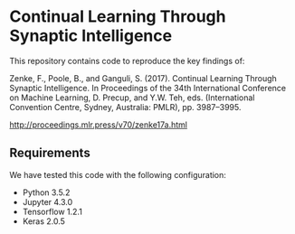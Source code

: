 # Continual Learning Through Synaptic Intelligence

This repository contains code to reproduce the key findings of:

Zenke, F., Poole, B., and Ganguli, S. (2017). Continual Learning Through
Synaptic Intelligence. In Proceedings of the 34th International Conference on
Machine Learning, D. Precup, and Y.W. Teh, eds. (International Convention
Centre, Sydney, Australia: PMLR), pp. 3987–3995.

http://proceedings.mlr.press/v70/zenke17a.html


## Requirements

We have tested this code with the following configuration:

* Python 3.5.2
* Jupyter 4.3.0
* Tensorflow 1.2.1
* Keras 2.0.5

